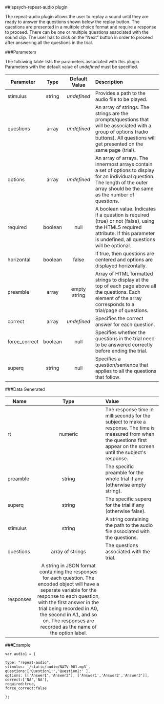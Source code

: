 ##jspsych-repeat-audio plugin

The repeat-audio plugin allows the user to replay a sound until they are ready to answer the questions shown below the replay button. The questions are presented in a multiple choice format and require a response to proceed. There can be one or multiple questions associated with the sound clip. The user has to click on the "Next" button in order to proceed after answering all the questions in the trial.

###Parameters

The following table lists the parameters associated with this plugin. Parameters with the default value of *undefined* must be specified. 

| Parameter| Type| Default Value| Description|
| ---------|:---:|:------------:|:-----------|
|stimulus|string|*undefined*| Provides a path to the audio file to be played.
|questions|array|*undefined*|An array of strings. The strings are the prompts/questions that will be associated with a group of options (radio buttons). All questions will get presented on the same page (trial).
|options|array|*undefined*| An array of arrays. The innermost arrays contain a set of options to display for an individual question. The length of the outer array should be the same as the number of questions.
|required|boolean|null|A boolean value. Indicates if a question is required (true) or not (false), using the HTML5 required attribute.  If this parameter is undefined, all questions will be optional.
|horizontal|boolean|false| If true, then questions are centered and options are displayed horizontally.
|preamble|array|empty string|Array of HTML formatted strings to display at the top of each page above all the questions. Each element of the array corresponds to a trial/page of questions.
|correct|array|*undefined*|Specifies the correct answer for each question.
|force_correct|boolean|null|Specifies whether the questions in the trial need to be answered correctly before ending the trial.
|superq|string|null|Specifies a question/sentence that applies to all the questions that follow.

###Data Generated


| Name| Type|  Value| 
| ---------|:---:|:-----------|
| rt|numeric|The response time in milliseconds for the subject to make a response. The time is measured from when the questions first appear on the screen until the subject's response.
|preamble|string|The specific preamble for the whole trial if any (otherwise empty string).
|superq|string|The specific superq for the trial if any (otherwise false).
|stimulus| string|A string containing the path to the audio file associated with the questions.
|questions|array of strings|The questions associated with the trial.
|responses|A string in JSON format containing the responses for each question. The encoded object will have a separate variable for the response to each question, with the first answer in the trial being recorded in A0, the second in A1, and so on. The responses are recorded as the name of the option label.

###Example

```
var audio1 = {

type: "repeat-audio",
stimulus: `/static/audio/NAIV-001.mp3`,
questions:['Question1:','Question2:' ],
options: [['Answer1','Answer2'], ['Answer1','Answer2','Answer3']],
correct:['NA','NA'],
required:true,
force_correct:false

};

```
